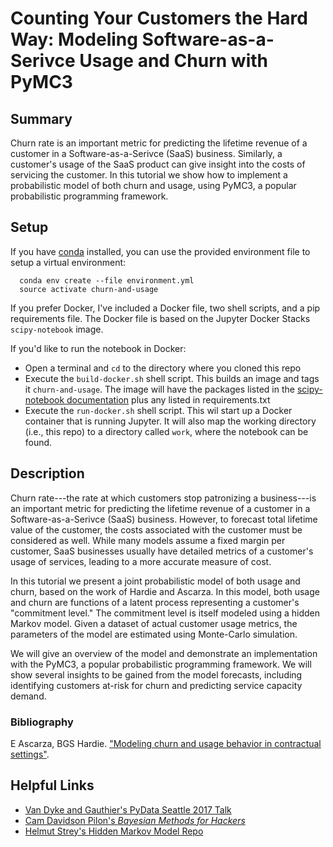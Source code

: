 # Counting Your Customers the Hard Way: Modeling Software-as-a-Serivce Usage and Churn with PyMC3

## Summary
Churn rate is an important metric for predicting the lifetime revenue of a customer in a Software-as-a-Serivce (SaaS) business. Similarly, a customer's usage of the SaaS product can give insight into the costs of servicing the customer. In this tutorial we show how to implement a probabilistic model of both churn and usage, using PyMC3, a popular probabilistic programming framework.

## Setup
If you have [conda](https://conda.io/docs/index.html) installed, you can use the provided environment file to setup a virtual environment:
```
  conda env create --file environment.yml
  source activate churn-and-usage
```

If you prefer Docker, I've included a Docker file, two shell scripts, and a pip requirements file. The Docker file is based on the Jupyter Docker Stacks `scipy-notebook` image.

If you'd like to run the notebook in Docker:
 * Open a terminal and `cd` to the directory where you cloned this repo
 * Execute the `build-docker.sh` shell script. This builds an image and tags it `churn-and-usage`. The image will have the packages listed in the [scipy-notebook documentation](https://jupyter-docker-stacks.readthedocs.io/en/latest/using/selecting.html#jupyter-scipy-notebook_) plus any listed in requirements.txt
 * Execute the `run-docker.sh` shell script. This wil start up a Docker container that is running Jupyter. It will also map the working directory (i.e., this repo) to a directory called `work`, where the notebook can be found.

## Description
Churn rate---the rate at which customers stop patronizing a business---is an important metric for predicting the lifetime revenue of a customer in a Software-as-a-Serivce (SaaS) business. However, to forecast total lifetime value of the customer, the costs associated with the customer must be considered as well. While many models assume a fixed margin per customer, SaaS businesses usually have detailed metrics of a customer's usage of services, leading to a more accurate measure of cost.

In this tutorial we present a joint probabilistic model of both usage and churn, based on the work of Hardie and Ascarza. In this model, both usage and churn are functions of a latent process representing a customer's "commitment level." The commitment level is itself modeled using a hidden Markov model. Given a dataset of actual customer usage metrics, the parameters of the model are estimated using Monte-Carlo simulation.

We will give an overview of the model and demonstrate an implementation with the PyMC3, a popular probabilistic programming framework. We will show several insights to be gained from the model forecasts, including identifying customers at-risk for churn and predicting service capacity demand.



### Bibliography
E Ascarza, BGS Hardie. ["Modeling churn and usage behavior in contractual settings"](https://www0.gsb.columbia.edu/.../4587/ascarza_hardie_churn.pdf).

## Helpful Links
* [Van Dyke and Gauthier's PyData Seattle 2017 Talk](https://github.com/datascienceinc/pydata-seattle-2017)
* [Cam Davidson Pilon's *Bayesian Methods for Hackers*](https://github.com/CamDavidsonPilon/Probabilistic-Programming-and-Bayesian-Methods-for-Hackers)
* [Helmut Strey's Hidden Markov Model Repo](https://github.com/hstrey/Hidden-Markov-Models-pymc3)

